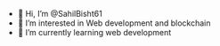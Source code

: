 - 👋 Hi, I’m @SahilBisht61
- 👀 I’m interested in  Web development and blockchain
- 🌱 I’m currently learning web development


<!---
SahilBisht61/SahilBisht61 is a ✨ special ✨ repository because its `README.md` (this file) appears on your GitHub profile.
You can click the Preview link to take a look at your changes.
--->

